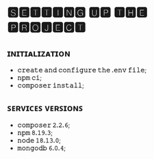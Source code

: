 # 🆂🅴🆃🆃🅸🅽🅶 🆄🅿 🆃🅷🅴 🅿🆁🅾🅹🅴🅲🆃

## ɪɴɪᴛɪᴀʟɪᴢᴀᴛɪᴏɴ
- **𝚌𝚛𝚎𝚊𝚝𝚎 𝚊𝚗𝚍 𝚌𝚘𝚗𝚏𝚒𝚐𝚞𝚛𝚎 𝚝𝚑𝚎 .𝚎𝚗𝚟 𝚏𝚒𝚕𝚎**;
- **𝚗𝚙𝚖 𝚌𝚒**;
- **𝚌𝚘𝚖𝚙𝚘𝚜𝚎𝚛 𝚒𝚗𝚜𝚝𝚊𝚕𝚕**; 

## ꜱᴇʀᴠɪᴄᴇꜱ ᴠᴇʀꜱɪᴏɴꜱ
- **𝚌𝚘𝚖𝚙𝚘𝚜𝚎𝚛 𝟸.𝟸.𝟼**; 
- **𝚗𝚙𝚖 𝟾.𝟷𝟿.𝟹**; 
- **𝚗𝚘𝚍𝚎 𝟷𝟾.𝟷𝟹.𝟶**; 
- **𝚖𝚘𝚗𝚐𝚘𝚍𝚋 𝟼.𝟶.𝟺**;
